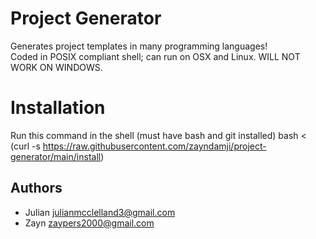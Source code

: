 # Project Generator
Generates project templates in many programming languages!  
Coded in POSIX compliant shell; can run on OSX and Linux.
WILL NOT WORK ON WINDOWS.

# Installation
Run this command in the shell (must have bash and git installed)
bash < (curl -s https://raw.githubusercontent.com/zayndamji/project-generator/main/install)

## Authors
- Julian <julianmcclelland3@gmail.com>
- Zayn <zaypers2000@gmail.com>